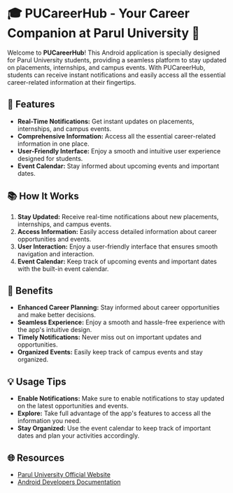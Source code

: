 # 🎓 PUCareerHub - Your Career Companion at Parul University 📱

Welcome to **PUCareerHub**! This Android application is specially designed for Parul University students, providing a seamless platform to stay updated on placements, internships, and campus events. With PUCareerHub, students can receive instant notifications and easily access all the essential career-related information at their fingertips.

## 🌟 Features

- **Real-Time Notifications:** Get instant updates on placements, internships, and campus events.
- **Comprehensive Information:** Access all the essential career-related information in one place.
- **User-Friendly Interface:** Enjoy a smooth and intuitive user experience designed for students.
- **Event Calendar:** Stay informed about upcoming events and important dates.

## 📚 How It Works

1. **Stay Updated:** Receive real-time notifications about new placements, internships, and campus events.
2. **Access Information:** Easily access detailed information about career opportunities and events.
3. **User Interaction:** Enjoy a user-friendly interface that ensures smooth navigation and interaction.
4. **Event Calendar:** Keep track of upcoming events and important dates with the built-in event calendar.

## 🚀 Benefits

- **Enhanced Career Planning:** Stay informed about career opportunities and make better decisions.
- **Seamless Experience:** Enjoy a smooth and hassle-free experience with the app's intuitive design.
- **Timely Notifications:** Never miss out on important updates and opportunities.
- **Organized Events:** Easily keep track of campus events and stay organized.

## 💡 Usage Tips

- **Enable Notifications:** Make sure to enable notifications to stay updated on the latest opportunities and events.
- **Explore:** Take full advantage of the app's features to access all the information you need.
- **Stay Organized:** Use the event calendar to keep track of important dates and plan your activities accordingly.

## 🌐 Resources

- [Parul University Official Website](https://www.paruluniversity.ac.in/)
- [Android Developers Documentation](https://developer.android.com/)
